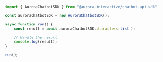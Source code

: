 <!-- Start SDK Example Usage [usage] -->
```typescript
import { AuroraChatbotSDK } from "@aurora-interactive/chatbot-api-sdk";

const auroraChatbotSDK = new AuroraChatbotSDK();

async function run() {
    const result = await auroraChatbotSDK.characters.list();

    // Handle the result
    console.log(result);
}

run();

```
<!-- End SDK Example Usage [usage] -->